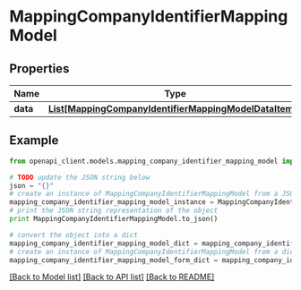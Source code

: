 # MappingCompanyIdentifierMappingModel


## Properties

Name | Type | Description | Notes
------------ | ------------- | ------------- | -------------
**data** | [**List[MappingCompanyIdentifierMappingModelDataItems]**](MappingCompanyIdentifierMappingModelDataItems.md) |  | 

## Example

```python
from openapi_client.models.mapping_company_identifier_mapping_model import MappingCompanyIdentifierMappingModel

# TODO update the JSON string below
json = "{}"
# create an instance of MappingCompanyIdentifierMappingModel from a JSON string
mapping_company_identifier_mapping_model_instance = MappingCompanyIdentifierMappingModel.from_json(json)
# print the JSON string representation of the object
print MappingCompanyIdentifierMappingModel.to_json()

# convert the object into a dict
mapping_company_identifier_mapping_model_dict = mapping_company_identifier_mapping_model_instance.to_dict()
# create an instance of MappingCompanyIdentifierMappingModel from a dict
mapping_company_identifier_mapping_model_form_dict = mapping_company_identifier_mapping_model.from_dict(mapping_company_identifier_mapping_model_dict)
```
[[Back to Model list]](../README.md#documentation-for-models) [[Back to API list]](../README.md#documentation-for-api-endpoints) [[Back to README]](../README.md)


